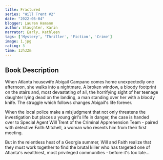 ```yaml
---
title: Fractured
series: "Will Trent #2"
date: "2022-05-04"
blogger: Lauren Hamann
author: Slaughter, Karin
narrator: Early, Kathleen
tags: ['Mystery', 'Thriller', 'Fiction', 'Crime']
image: 1.jpg
rating: 3
time: 13h32m
---
```



## Book Description

When Atlanta housewife Abigail Campano comes home unexpectedly one afternoon, she walks into a nightmare. A broken window, a bloody footprint on the stairs and, most devastating of all, the horrifying sight of her teenage daughter lying dead on the landing, a man standing over her with a bloody knife. The struggle which follows changes Abigail's life forever.

When the local police make a misjudgment that not only threatens the investigation but places a young girl's life in danger, the case is handed over to Special Agent Will Trent of the Criminal Apprehension Team - paired with detective Faith Mitchell, a woman who resents him from their first meeting.

But in the relentless heat of a Georgia summer, Will and Faith realize that they must work together to find the brutal killer who has targeted one of Atlanta's wealthiest, most privileged communities - before it's too late...